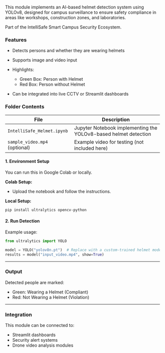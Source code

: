 This module implements an AI-based helmet detection system using YOLOv8, designed for campus surveillance to ensure safety compliance in areas like workshops, construction zones, and laboratories.

Part of the IntelliSafe Smart Campus Security Ecosystem.


### Features

* Detects persons and whether they are wearing helmets
* Supports image and video input
* Highlights:

  * Green Box: Person with Helmet
  * Red Box: Person without Helmet
* Can be integrated into live CCTV or Streamlit dashboards


### Folder Contents

| File                          | Description                                                     |
| ----------------------------- | --------------------------------------------------------------- |
| `IntelliSafe_Helmet.ipynb`    | Jupyter Notebook implementing the YOLOv8-based helmet detection |
| `sample_video.mp4` (optional) | Example video for testing (not included here)                   |




#### 1. Environment Setup

You can run this in Google Colab or locally.

**Colab Setup:**

* Upload the notebook and follow the instructions.

**Local Setup:**

```bash
pip install ultralytics opencv-python
```

#### 2. Run Detection

Example usage:

```python
from ultralytics import YOLO

model = YOLO("yolov8n.pt")  # Replace with a custom-trained helmet model if available
results = model("input_video.mp4", show=True)
```

---

### Output

Detected people are marked:

* Green: Wearing a Helmet (Compliant)
* Red: Not Wearing a Helmet (Violation)

---

### Integration

This module can be connected to:

* Streamlit dashboards
* Security alert systems
* Drone video analysis modules




